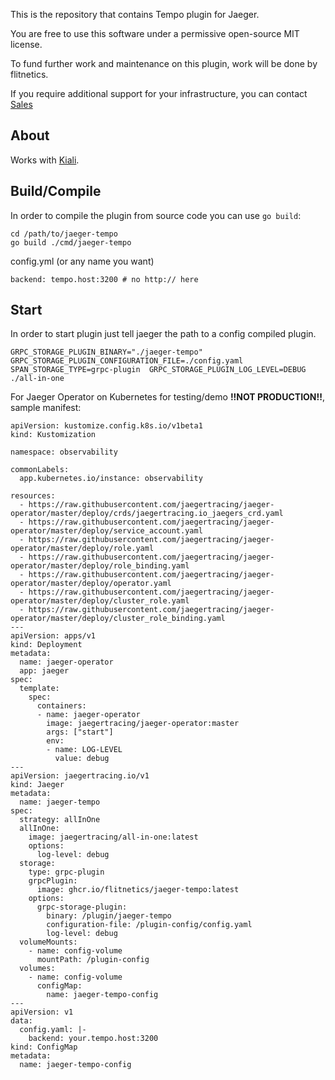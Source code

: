 This is the repository that contains Tempo plugin for Jaeger.

You are free to use this software under a permissive open-source MIT license.

To fund further work and maintenance on this plugin, work will be done by flitnetics.

If you require additional support for your infrastructure, you can contact [Sales](mailto:sales@flitnetics.com)

## About

Works with [Kiali](https://kiali.io).

## Build/Compile
In order to compile the plugin from source code you can use `go build`:

```
cd /path/to/jaeger-tempo
go build ./cmd/jaeger-tempo
```

config.yml (or any name you want)
```
backend: tempo.host:3200 # no http:// here
```

## Start
In order to start plugin just tell jaeger the path to a config compiled plugin.

```
GRPC_STORAGE_PLUGIN_BINARY="./jaeger-tempo" GRPC_STORAGE_PLUGIN_CONFIGURATION_FILE=./config.yaml SPAN_STORAGE_TYPE=grpc-plugin  GRPC_STORAGE_PLUGIN_LOG_LEVEL=DEBUG ./all-in-one
```

For Jaeger Operator on Kubernetes for testing/demo **!!NOT PRODUCTION!!**, sample manifest:

```
apiVersion: kustomize.config.k8s.io/v1beta1
kind: Kustomization

namespace: observability

commonLabels:
  app.kubernetes.io/instance: observability

resources:
  - https://raw.githubusercontent.com/jaegertracing/jaeger-operator/master/deploy/crds/jaegertracing.io_jaegers_crd.yaml
  - https://raw.githubusercontent.com/jaegertracing/jaeger-operator/master/deploy/service_account.yaml
  - https://raw.githubusercontent.com/jaegertracing/jaeger-operator/master/deploy/role.yaml
  - https://raw.githubusercontent.com/jaegertracing/jaeger-operator/master/deploy/role_binding.yaml
  - https://raw.githubusercontent.com/jaegertracing/jaeger-operator/master/deploy/operator.yaml
  - https://raw.githubusercontent.com/jaegertracing/jaeger-operator/master/deploy/cluster_role.yaml
  - https://raw.githubusercontent.com/jaegertracing/jaeger-operator/master/deploy/cluster_role_binding.yaml
---
apiVersion: apps/v1
kind: Deployment
metadata:
  name: jaeger-operator
  app: jaeger
spec:
  template:
    spec:
      containers:
      - name: jaeger-operator
        image: jaegertracing/jaeger-operator:master
        args: ["start"]
        env:
        - name: LOG-LEVEL
          value: debug
---
apiVersion: jaegertracing.io/v1
kind: Jaeger
metadata:
  name: jaeger-tempo
spec:
  strategy: allInOne
  allInOne:
    image: jaegertracing/all-in-one:latest
    options:
      log-level: debug
  storage:
    type: grpc-plugin
    grpcPlugin:
      image: ghcr.io/flitnetics/jaeger-tempo:latest
    options:
      grpc-storage-plugin:
        binary: /plugin/jaeger-tempo
        configuration-file: /plugin-config/config.yaml
        log-level: debug
  volumeMounts:
    - name: config-volume
      mountPath: /plugin-config
  volumes:
    - name: config-volume
      configMap:
        name: jaeger-tempo-config
---
apiVersion: v1
data:
  config.yaml: |-
    backend: your.tempo.host:3200
kind: ConfigMap
metadata:
  name: jaeger-tempo-config
```
